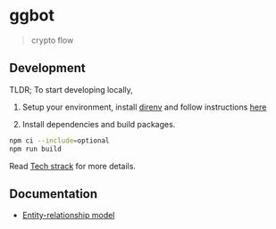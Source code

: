 # ggbot

> crypto flow

## Development

TLDR; To start developing locally,

1. Setup your environment, install [direnv](./docs/tech-stack.md#direnv) and follow instructions [here](./env/README.md)

2. Install dependencies and build packages.

```sh
npm ci --include=optional
npm run build
```

Read [Tech strack](./docs/tech-stack.md) for more details.

## Documentation

-   [Entity-relationship model](./models/docs/entity-relationship.md)
